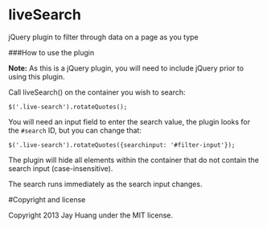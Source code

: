 liveSearch
==========

jQuery plugin to filter through data on a page as you type

###How to use the plugin

**Note:** As this is a jQuery plugin, you will need to include jQuery prior to using this plugin.

Call liveSearch() on the container you wish to search:

	$('.live-search').rotateQuotes();

You will need an input field to enter the search value, the plugin looks for the `#search` ID, but you can change that:

	$('.live-search').rotateQuotes({searchinput: '#filter-input'});

The plugin will hide all elements within the container that do not contain the search input (case-insensitive).

The search runs immediately as the search input changes.

#Copyright and license

Copyright 2013 Jay Huang under the MIT license.
